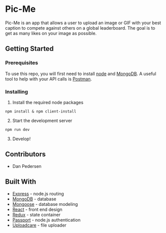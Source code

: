 # Pic-Me

Pic-Me is an app that allows a user to upload an image or GIF with your best caption to compete against others on a global leaderboard. The goal is to get as many likes on your image as possible.

## Getting Started

### Prerequisites

To use this repo, you will first need to install [node](https://nodejs.org/en/) and [MongoDB](https://docs.mongodb.com/manual/installation/). A useful tool to help with your API calls is [Postman](https://www.getpostman.com/).

### Installing

1. Install the required node packages

```
npm install & npm client-install
```

2. Start the development server

```
npm run dev
```

3. Develop!

## Contributors

- Dan Pedersen

## Built With

- [Express](https://expressjs.com/) - node.js routing
- [MongoDB](https://www.mongodb.com/) - database
- [Mongoose](http://mongoosejs.com/) - database modeling
- [React](http://reactjs.org) - front end design
- [Redux](http://redux.js.org) - state container
- [Passport](http://passportjs.org) - node.js authentication
- [Uploadcare](https://uploadcare.com) - file uploader
